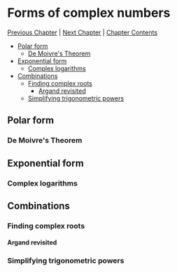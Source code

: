 # Forms of complex numbers <!-- omit in toc -->

[Previous Chapter][prev] | [Next Chapter][next] | [Chapter Contents][index]

[prev]: ./02geometry.md
[next]: ./04hyperbolic.md
[index]: ./index.md

- [Polar form](#polar-form)
  - [De Moivre's Theorem](#de-moivres-theorem)
- [Exponential form](#exponential-form)
  - [Complex logarithms](#complex-logarithms)
- [Combinations](#combinations)
  - [Finding complex roots](#finding-complex-roots)
    - [Argand revisited](#argand-revisited)
  - [Simplifying trigonometric powers](#simplifying-trigonometric-powers)

## Polar form

### De Moivre's Theorem

## Exponential form

### Complex logarithms

## Combinations

### Finding complex roots

#### Argand revisited

### Simplifying trigonometric powers
